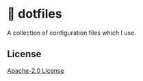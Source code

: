 # 💾 dotfiles

A collection of configuration files which I use.

## License

[Apache-2.0 License][license]

[license]: LICENSE

